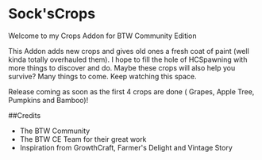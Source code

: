 # Sock'sCrops
Welcome to my Crops Addon for BTW Community Edition

This Addon adds new crops and gives old ones a fresh coat of paint (well kinda totally overhauled them).
I hope to fill the hole of HCSpawning with more things to discover and do. Maybe these crops will also help you survive?
Many things to come. Keep watching this space.

Release coming as soon as the first 4 crops are done ( Grapes, Apple Tree, Pumpkins and Bamboo)!

##Credits
- The BTW Community
- The BTW CE Team for their great work
- Inspiration from GrowthCraft, Farmer's Delight and Vintage Story
